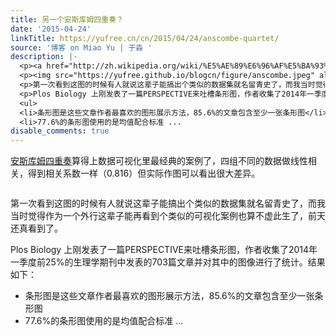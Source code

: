 ```yaml
---
title: 另一个安斯库姆四重奏？
date: '2015-04-24'
linkTitle: https://yufree.cn/cn/2015/04/24/anscombe-quartet/
source: '博客 on Miao Yu | 于淼 '
description: |-
  <p><a href="http://zh.wikipedia.org/wiki/%E5%AE%89%E6%96%AF%E5%BA%93%E5%A7%86%E5%9B%9B%E9%87%8D%E5%A5%8F">安斯库姆四重奏</a>算得上数据可视化里最经典的案例了，四组不同的数据做线性相关，得到相关系数一样（0.816）但实际作图可以看出很大差异。</p>
  <p><img src="https://yufree.github.io/blogcn/figure/anscombe.jpeg" alt=""></p>
  <p>第一次看到这图的时候有人就说这辈子能搞出个类似的数据集就名留青史了，而我当时觉得作为一个外行这辈子能再看到个类似的可视化案例也算不虚此生了，前天还真看到了。</p>
  <p>Plos Biology 上刚发表了一篇PERSPECTIVE来吐槽条形图，作者收集了2014年一季度前25%的生理学期刊中发表的703篇文章并对其中的图像进行了统计。结果如下：</p>
  <ul>
  <li>条形图是这些文章作者最喜欢的图形展示方法，85.6%的文章包含至少一张条形图</li>
  <li>77.6%的条形图使用的是均值配合标准 ...
disable_comments: true
---
```

<p><a href="http://zh.wikipedia.org/wiki/%E5%AE%89%E6%96%AF%E5%BA%93%E5%A7%86%E5%9B%9B%E9%87%8D%E5%A5%8F">安斯库姆四重奏</a>算得上数据可视化里最经典的案例了，四组不同的数据做线性相关，得到相关系数一样（0.816）但实际作图可以看出很大差异。</p>
<p><img src="https://yufree.github.io/blogcn/figure/anscombe.jpeg" alt=""></p>
<p>第一次看到这图的时候有人就说这辈子能搞出个类似的数据集就名留青史了，而我当时觉得作为一个外行这辈子能再看到个类似的可视化案例也算不虚此生了，前天还真看到了。</p>
<p>Plos Biology 上刚发表了一篇PERSPECTIVE来吐槽条形图，作者收集了2014年一季度前25%的生理学期刊中发表的703篇文章并对其中的图像进行了统计。结果如下：</p>
<ul>
<li>条形图是这些文章作者最喜欢的图形展示方法，85.6%的文章包含至少一张条形图</li>
<li>77.6%的条形图使用的是均值配合标准 ...